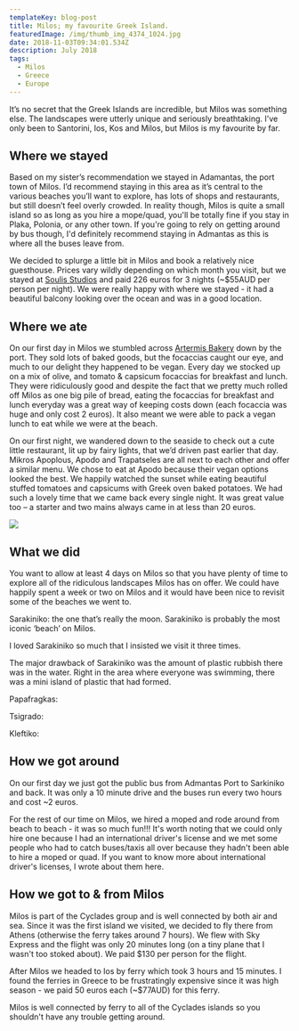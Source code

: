```yaml
---
templateKey: blog-post
title: Milos; my favourite Greek Island.
featuredImage: /img/thumb_img_4374_1024.jpg
date: 2018-11-03T09:34:01.534Z
description: July 2018
tags:
  - Milos
  - Greece
  - Europe
---
```

It’s no secret that the Greek Islands are incredible, but Milos was something else. The landscapes were utterly unique and seriously breathtaking. I've only been to Santorini, Ios, Kos and Milos, but Milos is my favourite by far.

## Where we stayed

Based on my sister’s recommendation we stayed in Adamantas, the port town of Milos. I’d recommend staying in this area as it’s central to the various beaches you’ll want to explore, has lots of shops and restaurants, but still doesn’t feel overly crowded. In reality though, Milos is quite a small island so as long as you hire a mope/quad, you'll be totally fine if you stay in Plaka, Polonia, or any other town. If you're going to rely on getting around by bus though, I'd definitely recommend staying in Admantas as this is where all the buses leave from.

We decided to splurge a little bit in Milos and book a relatively nice guesthouse. Prices vary wildly depending on which month you visit, but we stayed at [Soulis Studios](https://www.booking.com/hotel/gr/soulis-adamas.en-gb.html?aid=357026;label=gog235jc-hotel-XX-gr-soulisNadamas-unspec-lk-com-L%3Aen-O%3AosSx-B%3Achrome-N%3AXX-S%3Abo-U%3AXX-H%3As;sid=a3a8062454383b5c3c6d9609e89a432c;dist=0&keep_landing=1&sb_price_type=total&type=total&) and paid 226 euros for 3 nights (~$55AUD per person per night). We were really happy with where we stayed - it had a beautiful balcony looking over the ocean and was in a good location.

## Where we ate

On our first day in Milos we stumbled across [Artermis Bakery](https://www.google.lk/maps/place/Artemis+Bakery/@36.7254489,24.4465886,15z/data=!4m2!3m1!1s0x0:0x26915aff33a9fdf6?ved=2ahUKEwi_wqLEobreAhUJr48KHWPgA0kQ_BIwDnoECAYQCA) down by the port. They sold lots of baked goods, but the focaccias caught our eye, and much to our delight they happened to be vegan. Every day we stocked up on a mix of olive, and tomato & capsicum focaccias for breakfast and lunch. They were ridiculously good and despite the fact that we pretty much rolled off Milos as one big pile of bread, eating the focaccias for breakfast and lunch everyday was a great way of keeping costs down (each focaccia was huge and only cost 2 euros). It also meant we were able to pack a vegan lunch to eat while we were at the beach.

On our first night, we wandered down to the seaside to check out a cute little restaurant, lit up by fairy lights, that we’d driven past earlier that day. Mikros Apoplous, Apodo and Trapatseles are all next to each other and offer a similar menu. We chose to eat at Apodo because their vegan options looked the best. We happily watched the sunset while eating beautiful stuffed tomatoes and capsicums with Greek oven baked potatoes. We had such a lovely time that we came back every single night. It was great value too – a starter and two mains always came in at less than 20 euros.

![](/img/milos-food.jpg)

## What we did

You want to allow at least 4 days on Milos so that you have plenty of time to explore all of the ridiculous landscapes Milos has on offer. We could have happily spent a week or two on Milos and it would have been nice to revisit some of the beaches we went to.

Sarakiniko: the one that’s really the moon. Sarakiniko is probably the most iconic ‘beach’ on Milos.

I loved Sarakiniko so much that I insisted we visit it three times.



The major drawback of Sarakiniko was the amount of plastic rubbish there was in the water. Right in the area where everyone was swimming, there was a mini island of plastic that had formed. 



Papafragkas: 



Tsigrado:



Kleftiko:



## How we got around

On our first day we just got the public bus from Admantas Port to Sarkiniko and back. It was only a 10 minute drive and the buses run every two hours and cost ~2 euros.

For the rest of our time on Milos, we hired a moped and rode around from beach to beach - it was so much fun!!! It's worth noting that we could only hire one because I had an international driver's license and we met some people who had to catch buses/taxis all over because they hadn't been able to hire a moped or quad. If you want to know more about international driver's licenses, I wrote about them here. 



## How we got to & from Milos

Milos is part of the Cyclades group and is well connected by both air and sea. Since it was the first island we visited, we decided to fly there from Athens (otherwise the ferry takes around 7 hours). We flew with Sky Express and the flight was only 20 minutes long (on a tiny plane that I wasn't too stoked about). We paid $130 per person for the flight.

After Milos we headed to Ios by ferry which took 3 hours and 15 minutes. I found the ferries in Greece to be frustratingly expensive since it was high season - we paid 50 euros each (~$77AUD) for this ferry.

Milos is well connected by ferry to all of the Cyclades islands so you shouldn't have any trouble getting around.
